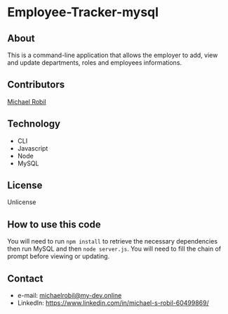 # Employee-Tracker-mysql

## About
This is a command-line application that allows the employer to add, view and update departments, roles and employees informations. 

## Contributors
[Michael Robil](https://github.com/michaelrobil)

## Technology
- CLI
- Javascript
- Node
- MySQL

## License
Unlicense

## How to use this code
You will need to run ```npm install``` to retrieve the necessary dependencies then run MySQL and then ```node server.js```.
You will need to fill the chain of prompt before viewing or updating.

## Contact

- e-mail: michaelrobil@my-dev.online
- LinkedIn: https://www.linkedin.com/in/michael-s-robil-60499869/
